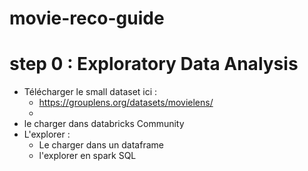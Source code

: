 # movie-reco-guide

# step 0 : Exploratory Data Analysis

- Télécharger le small dataset ici :
  - https://grouplens.org/datasets/movielens/
  - 
- le charger dans databricks Community
- L'explorer :
  - Le charger dans un dataframe
  - l'explorer en spark SQL
